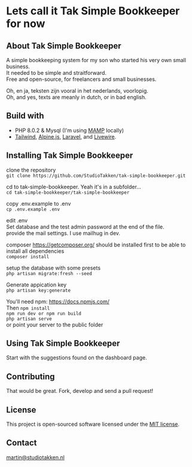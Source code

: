 # Lets call it Tak Simple Bookkeeper for now

## About Tak Simple Bookkeeper

A simple bookkeeping system for my son who started his very own small business.  
It needed to be simple and straitforward.  
Free and open-source, for freelancers and small businesses. 

Oh, en ja, teksten zijn vooral in het nederlands, voorlopig.  
Oh, and yes, texts are meanly in dutch, or in bad english.  

## Build with

- PHP 8.0.2 & Mysql (I'm using [MAMP](https://www.mamp.info) locally)
- [Tailwind](https://tailwindcss.com), [Alpine.js](https://alpinejs.dev/), [Laravel](https://laravel.com), and [Livewire](https://laravel-livewire.com).


## Installing Tak Simple Bookkeeper


clone the repository  
`git clone https://github.com/StudioTakken/tak-simple-bookkeeper.git`

cd to tak-simple-bookkeeper. Yeah it's in a subfolder...  
`cd tak-simple-bookkeeper/tak-simple-bookkeeper`

copy .env.example to .env  
`cp .env.example .env`

edit .env  
Set database and the test admin password at the end of the file.  
provide the mail settings. I use mailhug in dev.


composer https://getcomposer.org/ should be installed first to be able to install all dependencies  
`composer install`

setup the database with some presets  
`php artisan migrate:fresh --seed`  

Generate appication key  
`php artisan key:generate`

You'll need npm: https://docs.npmjs.com/  
Then
`npm install`  
`npm run dev or npm run build`  
`php artisan serve`  
 or point your server to the public folder

## Using Tak Simple Bookkeeper

Start with the suggestions found on the dashboard page.

## Contributing

That would be great. Fork, develop and send a pull request!

## License

This project is open-sourced software licensed under the [MIT license](https://opensource.org/licenses/MIT).

## Contact

martin@studiotakken.nl